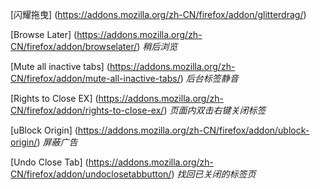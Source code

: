 [闪耀拖曳] (https://addons.mozilla.org/zh-CN/firefox/addon/glitterdrag/)

[Browse Later] (https://addons.mozilla.org/zh-CN/firefox/addon/browselater/) *稍后浏览*

[Mute all inactive tabs] (https://addons.mozilla.org/zh-CN/firefox/addon/mute-all-inactive-tabs/) *后台标签静音*

[Rights to Close EX] (https://addons.mozilla.org/zh-CN/firefox/addon/rights-to-close-ex/) *页面内双击右键关闭标签*

[uBlock Origin] (https://addons.mozilla.org/zh-CN/firefox/addon/ublock-origin/) *屏蔽广告*

[Undo Close Tab] (https://addons.mozilla.org/zh-CN/firefox/addon/undoclosetabbutton/) *找回已关闭的标签页*
